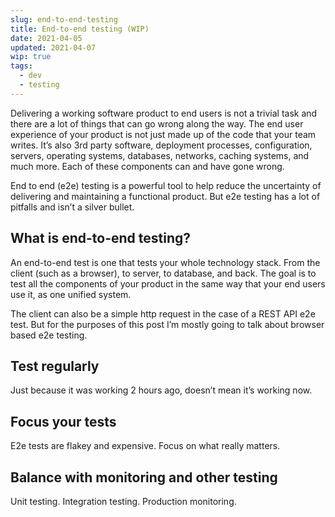 ```yaml
---
slug: end-to-end-testing
title: End-to-end testing (WIP)
date: 2021-04-05
updated: 2021-04-07
wip: true
tags:
  - dev
  - testing
---
```


Delivering a working software product to end users is not a trivial task and there are a lot of things that can go wrong along the way. The end user experience of your product is not just made up of the code that your team writes. It’s also 3rd party software, deployment processes, configuration, servers, operating systems, databases,  networks, caching systems, and much more. Each of these components can and have gone wrong.

End to end (e2e) testing is a powerful tool to help reduce the uncertainty of delivering and maintaining a functional product. But e2e testing has a lot of pitfalls and isn’t a silver bullet.

## What is end-to-end testing?

An end-to-end test is one that tests your whole technology stack. From the client (such as a browser), to server, to database, and back. The goal is to test all the components of your product in the same way that your end users use it, as one unified system.

The client can also be a simple http request in the case of a REST API e2e test. But for the purposes of this post I’m mostly going to talk about browser based e2e testing.

## Test regularly

Just because it was working 2 hours ago, doesn’t mean it’s working now.

## Focus your tests

E2e tests are flakey and expensive. Focus on what really matters.

## Balance with monitoring and other testing

Unit testing. Integration testing. Production monitoring.
